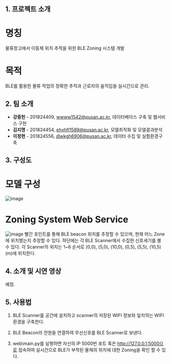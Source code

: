 ## 1. 프로젝트 소개

  # 명칭
  물류창고에서 이동체 위치 추적을 위한 BLE Zoning 시스템 개발

  # 목적
  BLE를 활용한 물류 작업의 정확한 추적과 근로자의 움직임을 실시간으로 관리.


## 2. 팀 소개

  - **강중헌** - 201824409, wwww1542@pusan.ac.kr, 데이터베이스 구축 및 웹서비스 구현
  - **김지명** - 201824454, ehxhfl1589@pusan.ac.kr, 모델최적화 및 모델결과분석
  - **이정현** - 201824556,  dlwkgh6906@pusan.ac.kr, 데이터 수집 및 실험환경구축


## 3. 구성도

  # 모델 구성
  ![image](https://github.com/pnucse-capstone/capstone-2023-1-31/assets/128675907/27674e59-9468-4c0d-8836-f1e14ad8fe54)

  # Zoning System Web Service
  ![image](https://github.com/pnucse-capstone/capstone-2023-1-31/assets/128675907/d93f931b-6aa7-4cc8-9cbb-62de2b04d26e)
  빨간 포인트를 통해 BLE beacon 위치를 추정할 수 있으며, 현재 어느 Zone에 위치했는지 추정할 수 있다.
  하단에는 각 BLE Scanner에서 수집한 신호세기를 볼 수 있다.
  각 Scanner의 위치는 1~6 순서로 (0,0), (5,0), (10,0), (0,5), (5,5), (10,5) (m)에 위치한다.
  

## 4. 소개 및 시연 영상

  예정.

## 5. 사용법

  1. BLE Scanner를 공간에 설치하고 scanner의 저장된 WIFI 정보와 일치하는 WIFI환경을 구축한다.

  2. BLE Beacon의 전원을 연결하여 무선신호를 BLE Scanner로 보낸다.

  3. web\main.py를 실행하면 자신의 IP 5000번 포트 혹은 http://127.0.0.1:5000으로 접속하여 실시간으로 
   BLE가 부착된 물체의 위치에 대한 Zoning을 확인 할 수 있다.
